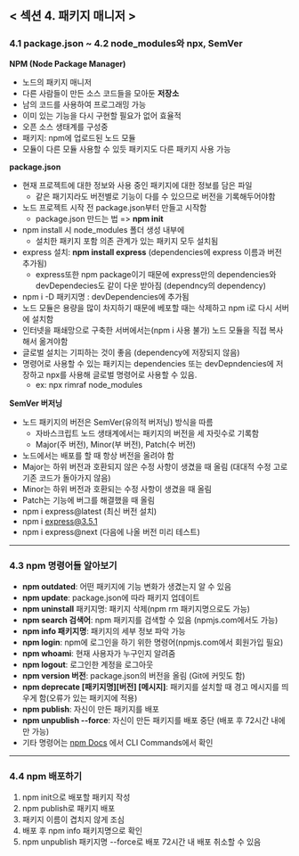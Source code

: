 ## < 섹션 4. 패키지 매니저 >

### 4.1 package.json ~ 4.2 node_modules와 npx, SemVer ###

**NPM (Node Package Manager)**
- 노드의 패키지 매니저
- 다른 사람들이 만든 소스 코드들을 모아둔 **저장소**
- 남의 코드를 사용하여 프로그래밍 가능
- 이미 있는 기능을 다시 구현할 필요가 없어 효율적
- 오픈 소스 생태계를 구성중
- 패키지: npm에 업로드된 노드 모듈
- 모듈이 다른 모듈 사용할 수 있듯 패키지도 다른 패키지 사용 가능

**package.json**
- 현재 프로젝트에 대한 정보와 사용 중인 패키지에 대한 정보를 담은 파일
  - 같은 패기지라도 버전별로 기능이 다를 수 있으므로 버전을 기록해두어야함
- 노드 프로젝트 시작 전 package.json부터 만들고 시작함
  - package.json 만드는 법 => **npm init**
- npm install 시 node_modules 폴더 생성 내부에
  - 설치한 패키지 포함 의존 관계가 있는 패키지 모두 설치됨
- express 설치: **npm install express** (dependencies에 express 이름과 버전 추가됨)
  - express또한 npm package이기 때문에 express만의 dependencies와 devDependecies도 같이 다운 받아짐 (dependncy의 dependency)
- npm i -D 패키지명 : devDependencies에 추가됨
- 노드 모듈은 용량을 많이 차지하기 때문에 베포할 때는 삭제하고 npm i로 다시 서버에 설치함
- 인터넷을 패쇄망으로 구축한 서버에서는(npm i 사용 불가) 노드 모듈을 직접 복사해서 옮겨야함
- 글로벌 설치는 기피하는 것이 좋음 (dependency에 저장되지 않음)
- 명령어로 사용할 수 있는 패키지는 dependencies 또는 devDepndencies에 저장하고 npx를 사용해 글로벌 명령어로 사용할 수 있음.
  - ex: npx rimraf node_modules

**SemVer 버저닝**
- 노드 패키지의 버전은 SemVer(유의적 버저닝) 방식을 따름
  - 자바스크립트 노드 생태계에서는 패키지의 버전을 세 자릿수로 기록함
  - Major(주 버전), Minor(부 버전), Patch(수 버전)
- 노드에서는 배포를 할 때 항상 버전을 올려야 함
- Major는 하위 버전과 호환되지 않은 수정 사항이 생겼을 때 올림 (대대적 수정 고로 기존 코드가 돌아가지 않음)
- Minor는 하위 버전과 호환되는 수정 사항이 생겼을 때 올림
- Patch는 기능에 버그를 해결했을 때 올림
- npm i express@latest (최신 버전 설치)
- npm i express@3.5.1
- npm i express@next (다음에 나올 버전 미리 테스트)

---
### 4.3 npm 명령어들 알아보기 ###
- **npm outdated**: 어떤 패키지에 기능 변화가 생겼는지 알 수 있음
- **npm update**: package.json에 따라 패키지 업데이트
- **npm uninstall** 패키지명: 패키지 삭제(npm rm 패키지명으로도 가능)
- **npm search 검색어**: npm 패키지를 검색할 수 있음 (npmjs.com에서도 가능)
- **npm info 패키지명**: 패키지의 세부 정보 파악 가능
- **npm login**: npm에 로그인을 하기 위한 명령어(npmjs.com에서 회원가입 필요)
- **npm whoami**: 현재 사용자가 누구인지 알려줌
- **npm logout**: 로그인한 계정을 로그아웃
- **npm version 버전**: package.json의 버전을 올림 (Git에 커밋도 함)
- **npm deprecate [패키지명][버전] [메시지]**: 패키지를 설치할 때 경고 메시지를 띄우게 함(오류가 있는 패키지에 적용)
- **npm publish**: 자신이 만든 패키지를 배포
- **npm unpublish --force**: 자신이 만든 패키지를 배포 중단 (배포 후 72시간 내에만 가능)
- 기타 명령어는 [npm Docs](https://docs.npmjs.com) 에서 CLI Commands에서 확인

---
### 4.4 npm 배포하기 ###

1. npm init으로 배포할 패키지 작성
2. npm publish로 패키지 배포
3. 패키지 이름이 겹치지 않게 조심
4. 배포 후 npm info 패키지명으로 확인
5. npm unpublish 패키지명 --force로 배포 72시간 내 배포 취소할 수 있음

